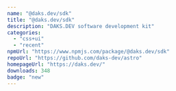 ```yaml
---
name: "@daks.dev/sdk"
title: "@daks.dev/sdk"
description: "DAKS.DEV software development kit"
categories:
  - "css+ui"
  - "recent"
npmUrl: "https://www.npmjs.com/package/@daks.dev/sdk"
repoUrl: "https://github.com/daks-dev/astro"
homepageUrl: "https://daks.dev/"
downloads: 348
badge: "new"
---
```

